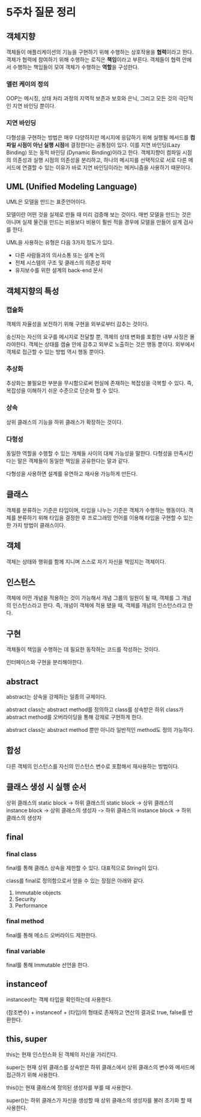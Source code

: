 # 5주차 질문 정리

## 객체지향

객체들이 애플리케이션의 기능을 구현하기 위해 수행하는 상호작용을 **협력**이라고 한다.
객체가 협력에 참여하기 위해 수행하는 로직은 **책임**이라고 부른다.
객체들이 협력 안에서 수행하는 책임들이 모여 객체가 수행하는 **역할**을 구성한다.

### 앨런 케이의 정의

OOP는 메시징, 상태 처리 과정의 지역적 보존과 보호와 은닉, 그리고 모든 것의 극단적인 지연 바인딩 뿐이다.

### 지연 바인딩

다형성을 구현하는 방법은 매우 다양하지만 메시지에 응답하기 위해 실행될 메서드를 **컴파일 시점이 아닌 실행 시점**에 결정한다는 공통점이 있다.
이를 지연 바인딩(Lazy Binding) 또는 동적 바인딩 (Dynamic Binding)이라고 한다.
객체지향이 컴파일 시점의 의존성과 실행 시점의 의존성을 분리하고, 하나의 메시지를 선택적으로 서로 다른 메서드에 연결할 수 있는 이유가 바로 지연 바인딩이라는 메커니즘을 사용하기 때문이다.

## UML (Unified Modeling Language)

UML은 모델을 만드는 표준언어이다. 

모델이란 어떤 것을 실제로 만들 때 미리 검증해 보는 것이다. 매번 모델을 만드는 것은 아니며 실제 물건을 만드는 비용보다 비용이 훨씬 적을 경우에 모델을 만들어 설계 검사를 한다.

UML을 사용하는 유형은 다음 3가지 정도가 있다.

* 다른 사람들과의 의사소통 또는 설계 논의
* 전체 시스템의 구조 및 클래스의 의존성 파악
* 유지보수를 위한 설계의 back-end 문서

## 객체지향의 특성

### 캡슐화

객체의 자율성을 보전하기 위해 구현을 외부로부터 감추는 것이다. 

송신자는 자신의 요구를 메시지로 전달할 뿐, 객체의 상태 변화를 포함한 내부 사정은 몰라야한다.
객체는 상태를 캡슐 안에 감추고 외부로 노출하는 것은 행동 뿐이다.
외부에서 객체로 접근할 수 있는 방법 역시 행동 뿐이다.

### 추상화

추상화는 불필요한 부분을 무시함으로써 현실에 존재하는 복잡성을 극복할 수 있다.
즉, 복잡성을 이해하기 쉬운 수준으로 단순화 할 수 있다.

### 상속

상위 클래스의 기능을 하위 클래스가 확장하는 것이다.

### 다형성

동일한 역할을 수행할 수 있는 개체들 사이의 대체 가능성을 말한다.
다형성을 만족시킨다는 말은 객체들이 동일한 책임을 공유한다는 말과 같다.

다형성을 사용하면 설계를 유연하고 재사용 가능하게 만든다.

## 클래스

객체를 분류하는 기준은 타입이며, 타입을 나누는 기준은 객체가 수행하는 행동이다.
객체를 분류하기 위해 타입을 결정한 후 프로그래밍 언어를 이용해 타입을 구현할 수 있는 한 가지 방법이 클래스이다.

## 객체

객체는 상태와 행위를 함께 지니며 스스로 자기 자신을 책임지는 객체이다.

## 인스턴스

객체에 어떤 개념을 적용하는 것이 가능해서 개념 그룹의 일원이 될 때, 객체를 그 개념의 인스턴스라고 한다.
즉, 개념이 객체에 적용 됐을 때, 객체를 개념의 인스턴스라고 한다.

## 구현

객체들이 책임을 수행하는 데 필요한 동작하는 코드를 작성하는 것이다.

인터페이스와 구현을 분리해야한다.

## abstract

abstract는 상속을 강제하는 일종의 규제이다.

abstract class는 abstract method를 정의하고 class를 상속받은 하위 class가 abstract method를 오버라이딩을 통해 강제로 구현하게 한다.

abstract class는 abstract method 뿐만 아니라 일반적인 method도 정의 가능하다.

## 합성

다른 객체의 인스턴스를 자신의 인스턴스 변수로 포함해서 재사용하는 방법이다.

## 클래스 생성 시 실행 순서

상위 클래스의 static block -> 하위 클래스의 static block -> 상위 클래스의 instance block -> 상위 클래스의 생성자 -> 하위 클래스의 instance block -> 하위 클래스의 생성자

## final

### final class

final를 통해 클래스 상속을 제한할 수 있다. 대표적으로 String이 있다.

class를 final로 정의함으로서 얻을 수 있는 장점은 아래와 같다.

1. Immutable objects
2. Security
3. Performance

### final method

final를 통해 메소드 오버라이드 제한한다.

### final variable

final를 통해 Immutable 선언을 한다.

## instanceof

instanceof는 객체 타입을 확인하는데 사용한다. 

(참조변수) + instanceof + (타입)의 형태로 존재하고 연산의 결과로 true, false를 반환한다.

## this, super

this는 현재 인스턴스화 된 객체의 자신을 가리킨다.

super는 현재 상위 클래스를 상속받은 하위 클래스에서 상위 클래스의 변수와 메서드에 접근하기 위해 사용한다.

this()는 현재 클래스에 정의된 생성자를 부를 때 사용한다.

super()는 하위 클래스가 자신을 생성할 때 상위 클래스의 생성자를 불러 초기화 할 때 사용한다.


